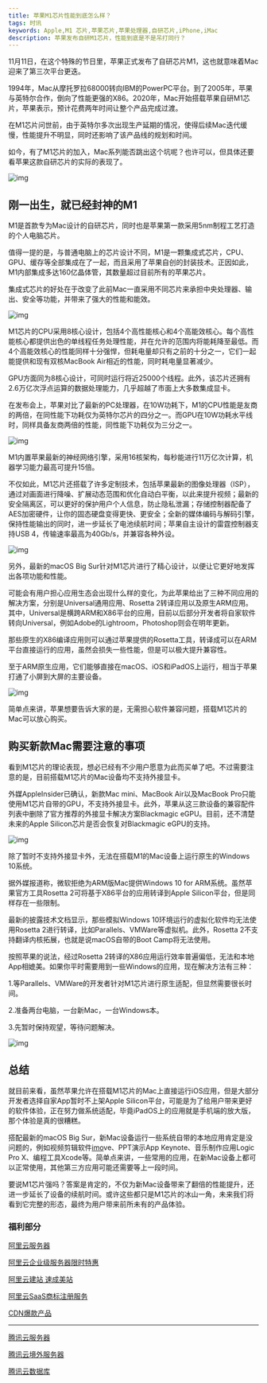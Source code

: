 ```yaml
---
title: 苹果M1芯片性能到底怎么样？
tags: 时讯
keywords: Apple,M1 芯片,苹果芯片,苹果处理器,自研芯片,iPhone,iMac
description: 苹果发布自研M1芯片，性能到底是不是吊打同行？
---
```


11月11日，在这个特殊的节日里，苹果正式发布了自研芯片M1，这也就意味着Mac迎来了第三次平台更迭。

1994年，Mac从摩托罗拉68000转向IBM的PowerPC平台。到了2005年，苹果与英特尔合作，倒向了性能更强的X86。2020年，Mac开始搭载苹果自研M1芯片，苹果表示，预计花费两年时间让整个产品完成过渡。

在M1芯片问世前，由于英特尔多次出现生产延期的情况，使得后续Mac迭代缓慢，性能提升不明显，同时还影响了该产品线的规划和时间。

如今，有了M1芯片的加入，Mac系列能否跳出这个坑呢？也许可以，但具体还要看苹果这款自研芯片的实际的表现了。

![img](https://img.36krcdn.com/20201111/v2_5bff8874902d4940aa30e6ee25ed1ce5_img_000)

## 刚一出生，就已经封神的M1

M1是首款专为Mac设计的自研芯片，同时也是苹果第一款采用5nm制程工艺打造的个人电脑芯片。

值得一提的是，与普通电脑上的芯片设计不同，M1是一颗集成式芯片，CPU、GPU、缓存等全部集成在了一起，而且采用了苹果自创的封装技术。正因如此，M1内部集成多达160亿晶体管，其数量超过目前所有的苹果芯片。

集成式芯片的好处在于改变了此前Mac一直采用不同芯片来承担中央处理器、输出、安全等功能，并带来了强大的性能和能效。

![img](https://img.36krcdn.com/20201111/v2_51685e4dd84a4b3d83e9d093e92205c2_img_000)

M1芯片的CPU采用8核心设计，包括4个高性能核心和4个高能效核心。每个高性能核心都提供出色的单线程任务处理性能，并在允许的范围内将能耗降至最低。而4个高能效核心的性能同样十分强悍，但耗电量却只有之前的十分之一，它们一起能提供和现有双核MacBook Air相近的性能，同时耗电量显著减少。

GPU方面同为8核心设计，可同时运行将近25000个线程。此外，该芯片还拥有2.6万亿次浮点运算的数据处理能力，几乎超越了市面上大多数集成显卡。

在发布会上，苹果对比了最新的PC处理器，在10W功耗下，M1的CPU性能是友商的两倍，在同性能下功耗仅为英特尔芯片的四分之一。而GPU在10W功耗水平线时，同样具备友商两倍的性能，同性能下功耗仅为三分之一。

![img](https://img.36krcdn.com/20201111/v2_487abf31dc6649169926c507b29a7536_img_000)

M1内置苹果最新的神经网络引擎，采用16核架构，每秒能进行11万亿次计算，机器学习能力最高可提升15倍。

不仅如此，M1芯片还搭载了许多定制技术，包括苹果最新的图像处理器（ISP），通过对画面进行降噪、扩展动态范围和优化自动白平衡，以此来提升视频；最新的安全隔离区，可以更好的保护用户个人信息，防止隐私泄漏；存储控制器配备了AES加密硬件，让你的固态硬盘变得更快、更安全；全新的媒体编码与解码引擎，保持性能输出的同时，进一步延长了电池续航时间；苹果自主设计的雷霆控制器支持USB 4，传输速率最高为40Gb/s，并兼容各种外设。

![img](https://img.36krcdn.com/20201111/v2_b49ebe29bfa94a0885cc8a46da22829c_img_000)

另外，最新的macOS Big Sur针对M1芯片进行了精心设计，以便让它更好地发挥出各项功能和性能。

可能会有用户担心应用生态会出现什么样的变化，为此苹果给出了三种不同应用的解决方案，分别是Universal通用应用、Rosetta 2转译应用以及原生ARM应用。其中，Universal是横跨ARM和X86平台的应用，目前以后部分开发者将自家软件转向Universal，例如Adobe的Lightroom，Photoshop则会在明年更新。

那些原生的X86编译应用则可以通过苹果提供的Rosetta工具，转译成可以在ARM平台直接运行的应用，虽然会损失一些性能，但是可以极大提升兼容性。

至于ARM原生应用，它们能够直接在macOS、iOS和iPadOS上运行，相当于苹果打通了小屏到大屏的主要设备。

![img](https://img.36krcdn.com/20201111/v2_afa393f7c205402db740ea3a6820143a_img_000)

简单点来讲，苹果想要告诉大家的是，无需担心软件兼容问题，搭载M1芯片的Mac可以放心购买。

## 购买新款Mac需要注意的事项

看到M1芯片的理论表现，想必已经有不少用户愿意为此而买单了吧。不过需要注意的是，目前搭载M1芯片的Mac设备均不支持外接显卡。

外媒AppleInsider已确认，新款Mac mini、MacBook Air以及MacBook Pro只能使用M1芯片自带的GPU，不支持外接显卡。此外，苹果从这三款设备的兼容配件列表中删除了官方推荐的外接显卡解决方案Blackmagic eGPU。目前，还不清楚未来的Apple Silicon芯片是否会恢复对Blackmagic eGPU的支持。

![img](https://img.36krcdn.com/20201111/v2_cb148a753a7a4bf6a4e95449c1c66181_img_000)

除了暂时不支持外接显卡外，无法在搭载M1的Mac设备上运行原生的Windows 10系统。

据外媒报道称，微软拒绝为ARM版Mac提供Windows 10 for ARM系统。虽然苹果官方工具Rosetta 2可将基于X86平台的应用转译到Apple Silicon平台，但是同样存在一些限制。

最新的披露技术文档显示，那些模拟Windows 10环境运行的虚拟化软件均无法使用Rosetta 2进行转译，比如Parallels、VMWare等虚拟机。此外，Rosetta 2不支持翻译内核拓展，也就是说macOS自带的Boot Camp将无法使用。

按照苹果的说法，经过Rosetta 2转译的X86应用运行效率普遍偏低，无法和本地App相媲美。如果你平时需要用到一些Windows的应用，现在解决方法有三种：

1.等Parallels、VMWare的开发者针对M1芯片进行原生适配，但显然需要很长时间。

2.准备两台电脑，一台新Mac，一台Windows本。

3.先暂时保持观望，等待问题解决。

![img](https://img.36krcdn.com/20201111/v2_bc527a1f71c84d14b438064fb64884f1_img_000)

## 总结

就目前来看，虽然苹果允许在搭载M1芯片的Mac上直接运行iOS应用，但是大部分开发者选择自家App暂时不上架Apple Silicon平台，可能是为了给用户带来更好的软件体验，正在努力做系统适配，毕竟iPadOS上的应用就是手机端的放大版，那个体验是真的很糟糕。

搭配最新的macOS Big Sur，新Mac设备运行一些系统自带的本地应用肯定是没问题的，例如视频剪辑软件[imo](https://36kr.com/projectDetails/523791)ve、PPT演示App Keynote、音乐制作应用Logic Pro X、编程工具Xcode等。简单点来讲，一些常用的应用，在新Mac设备上都可以正常使用，其他第三方应用可能还需要等上一段时间。

要说M1芯片强吗？答案是肯定的，不仅为新Mac设备带来了翻倍的性能提升，还进一步延长了设备的续航时间。或许这些都只是M1芯片的冰山一角，未来我们将看到它完整的形态，最终为用户带来前所未有的产品体验。

### 福利部分

[阿里云服务器](https://www.aliyun.com/minisite/goods?source=5176.11533457&userCode=j6bryttg)

[阿里云企业级服务器限时特惠](https://promotion.aliyun.com/ntms/act/enterprise-discount.html?source=5176.11533457&userCode=j6bryttg)

[阿里云建站 速成美站](https://ac.aliyun.com/application/webdesign/sumei?source=5176.11533457&userCode=j6bryttg)

[阿里云SaaS商标注册服务](https://tm.aliyun.com/?userCode=j6bryttg&source=5176.11533457&userCode=j6bryttg)

[CDN爆款产品](https://yqh.aliyun.com/live/cdncarnival?userCode=j6bryttg&source=5176.11533457&userCode=j6bryttg)

---------------------------------------------------------------------------------------------
[腾讯云服务器](https://cloud.tencent.com/act/cps/redirect?redirect=1067&cps_key=49b140a6ab2ad2bbd5cd3a951a0661fc&from=console)

[腾讯云境外服务器](https://cloud.tencent.com/act/cps/redirect?redirect=1001&cps_key=49b140a6ab2ad2bbd5cd3a951a0661fc&from=console)

[腾讯云数据库](https://cloud.tencent.com/act/cps/redirect?redirect=1003&cps_key=49b140a6ab2ad2bbd5cd3a951a0661fc&from=console)